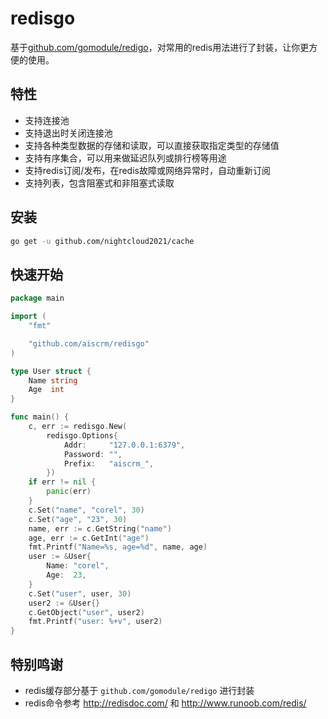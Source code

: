 # redisgo
基于[github.com/gomodule/redigo](https://github.com/gomodule/redigo)，对常用的redis用法进行了封装，让你更方便的使用。

## 特性

- 支持连接池
- 支持退出时关闭连接池
- 支持各种类型数据的存储和读取，可以直接获取指定类型的存储值
- 支持有序集合，可以用来做延迟队列或排行榜等用途
- 支持redis订阅/发布，在redis故障或网络异常时，自动重新订阅
- 支持列表，包含阻塞式和非阻塞式读取

## 安装

```sh
go get -u github.com/nightcloud2021/cache
```

## 快速开始

```go
package main

import (
	"fmt"

	"github.com/aiscrm/redisgo"
)

type User struct {
	Name string
	Age  int
}

func main() {
	c, err := redisgo.New(
		redisgo.Options{
			Addr:     "127.0.0.1:6379",
			Password: "",
			Prefix:   "aiscrm_",
		})
	if err != nil {
		panic(err)
	}
	c.Set("name", "corel", 30)
	c.Set("age", "23", 30)
	name, err := c.GetString("name")
	age, err := c.GetInt("age")
	fmt.Printf("Name=%s, age=%d", name, age)
	user := &User{
		Name: "corel",
		Age:  23,
	}
	c.Set("user", user, 30)
	user2 := &User{}
	c.GetObject("user", user2)
	fmt.Printf("user: %+v", user2)
}
```

## 特别鸣谢

- redis缓存部分基于 `github.com/gomodule/redigo` 进行封装
- redis命令参考 http://redisdoc.com/ 和 http://www.runoob.com/redis/